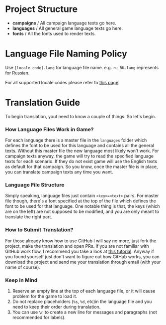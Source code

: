 # Project Structure

* **campaigns** / All campaign language texts go here.
* **languages** / All general game language texts go here.
* **fonts** / All the fonts used to render texts.

# Language File Naming Policy

Use `[locale code].lang` for language file name. e.g. `ru_RU.lang` represents for Russian.

For all supported locale codes please refer to [this page](http://www.oracle.com/technetwork/java/javase/java8locales-2095355.html).

# Translation Guide

To begin translation, yout need to know a couple of things. So let's begin.

### How Language Files Work in Game?

For each language there is a master file in the `languages` folder which defines the font to be used for this language and contains all the general texts. Without this master file the new language most likely won't work. For campaign texts anyway, the game will try to read the specified language texts for each scenario. If they do not exist game will use the English texts as default for that campaign. So you know, once the master file is in place, you can translate campaign texts any time you want.

### Language File Structure

Simply speaking, language files just contain `<key>=<text>` pairs. For master file though, there's a font specified at the top of the file which defines the font to be used for that language. One notable thing is that, the keys (which are on the left) are not supposed to be modified, and you are only meant to translate the right part.

### How to Submit Translation?

For those already know how to use GitHub I will say no more, just fork the project, make the translation and open PRs. If you are not familiar with GitHub work flow, I recommend you take a look at [this tutorial](https://guides.github.com/activities/forking/). Anyway if you found yourself just don't want to figure out how GitHub works, you can download the project and send me your translation through email (with your name of course).

### Keep in Mind

1. Reserve an empty line at the top of each language file, or it will cause problem for the game to load it.
2. Do not replace placeholders (`%s`, `%d`, etc)in the language file and you need to keep their order during translation.
3. You can use `\n` to create a new line for messages and paragraphs (not recommended for labels).
